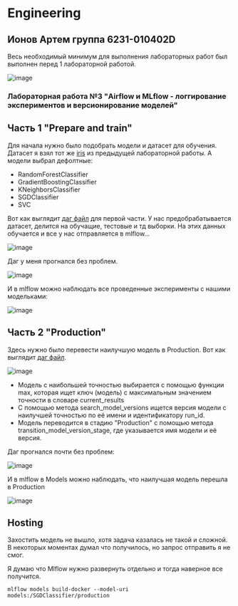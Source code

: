 # Engineering

## Ионов Артем группа 6231-010402D

Весь необходимый минимум для выполнения лабораторных работ был выполнен перед 1 лабораторной работой.

![image](https://github.com/user-attachments/assets/41eaed57-c69b-4a4a-aa2f-3ba4910b417f)

### Лабораторная работа №3 "Airflow и MLflow - логгирование экспериментов и версионирование моделей"

## Часть 1 "Prepare and train"

Для начала нужно было подобрать модели и датасет для обучения. Датасет я взял тот же [iris](iris.csv) из предыдущей лабораторной работы. А модели выбрал дефолтные:

- RandomForestClassifier
- GradientBoostingClassifier
- KNeighborsClassifier
- SGDClassifier
- SVC

Вот как выглядит [даг файл](Dag1lr3.py) для первой части. У нас предобрабатывается датасет, делится на обучащие, тестовые и тд выборки. 
На этих данных обучается и все у нас отправляется в mlflow...

![image](https://github.com/user-attachments/assets/bfaa4dd0-75f0-4586-8e32-ded067e7483e)

Даг у меня прогнался без проблем.

![image](https://github.com/user-attachments/assets/3f673b08-5fcc-4aa2-bc9c-a00f27339e44)

И в mlflow можно наблюдать все проведенные эксперименты с нашими модельками:

![image](https://github.com/user-attachments/assets/a3349921-ebcd-446a-9ac4-fd1a9c204385)


## Часть 2 "Production"

Здесь нужно было перевести наилучшую модель в Production. Вот как выглядит [даг файл](Dag2lr3.py). 

![image](https://github.com/user-attachments/assets/a7c8de03-d85c-4e58-813e-d58282946fbd)

- Модель с наибольшей точностью выбирается с помощью функции max, которая ищет ключ (модель) с максимальным значением точности в словаре current_results
- С помощью метода search_model_versions ищется версия модели с наилучшей точностью по её имени и идентификатору run_id.
- Модель переводится в стадию "Production" с помощью метода transition_model_version_stage, где указывается имя модели и её версия.

Даг прогнался почти без проблем:

![image](https://github.com/user-attachments/assets/be500b67-7ef8-460b-a76b-51e5a5d032d3)

И в mlflow в Models можно наблюдать, что наилучшая модель перешла в Production

![image](https://github.com/user-attachments/assets/bba5b86c-6e69-4a9f-a131-9b86295d2256)

## Hosting

Захостить модель не вышло, хотя задача казалась не такой и сложной.
В некоторых моментах думал что получилось, но запрос отправить я не смог.

Я думаю что Mlflow нужно развернуть отдельно и тогда наверное все получится.

```
mlflow models build-docker --model-uri models:/SGDClassifier/production

```


